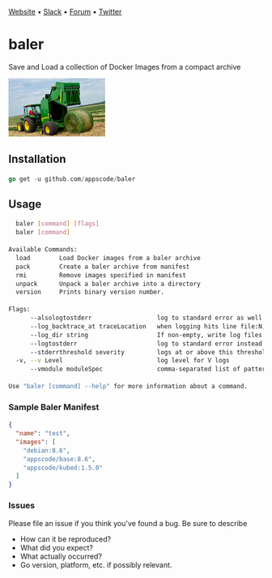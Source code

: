 [Website](https://appscode.com) • [Slack](https://slack.appscode.com) • [Forum](https://discuss.appscode.com) • [Twitter](https://twitter.com/AppsCodeHQ)

# baler
Save and Load a collection of Docker Images from a compact archive

![logo](logo.jpg)

## Installation
```go
go get -u github.com/appscode/baler
```

## Usage
```sh
  baler [command] [flags]
  baler [command]

Available Commands:
  load        Load Docker images from a baler archive
  pack        Create a baler archive from manifest
  rmi         Remove images specified in manifest
  unpack      Unpack a baler archive into a directory
  version     Prints binary version number.

Flags:
      --alsologtostderr                  log to standard error as well as files
      --log_backtrace_at traceLocation   when logging hits line file:N, emit a stack trace (default :0)
      --log_dir string                   If non-empty, write log files in this directory
      --logtostderr                      log to standard error instead of files
      --stderrthreshold severity         logs at or above this threshold go to stderr (default 2)
  -v, --v Level                          log level for V logs
      --vmodule moduleSpec               comma-separated list of pattern=N settings for file-filtered logging

Use "baler [command] --help" for more information about a command.
```
### Sample Baler Manifest
```json
{
  "name": "test",
  "images": [
    "debian:8.6",
    "appscode/base:8.6",
    "appscode/kubed:1.5.0"
  ]
}
```

### Issues
Please file an issue if you think you've found a bug. Be sure to describe
 * How can it be reproduced?
 * What did you expect?
 * What actually occurred?
 * Go version, platform, etc. if possibly relevant.
